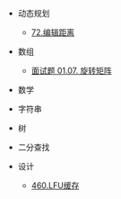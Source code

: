 * 动态规划
    * [72.编辑距离](dynamicPG/lt-72-编辑距离)

* 数组
    * [面试题 01.07. 旋转矩阵](array/mst-01-07-旋转矩阵)

* 数学
* 字符串
* 树
* 二分查找
* 设计
    * [460.LFU缓存](design/lt-460-LFU缓存)
